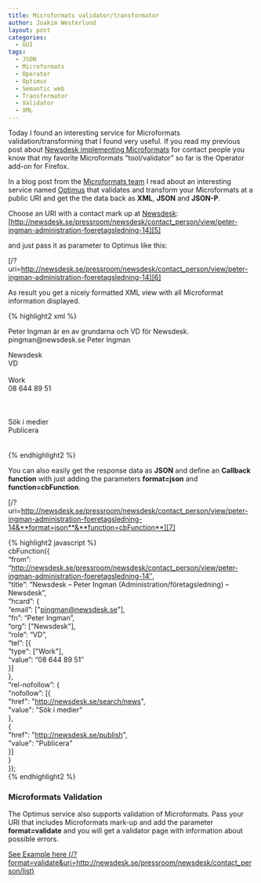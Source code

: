 ```yaml
---
title: Microformats validator/transformator
author: Joakim Westerlund
layout: post
categories:
  - GUI
tags:
  - JSON
  - Microformats
  - Operator
  - Optimus
  - Semantic web
  - Transformator
  - Validator
  - XML
---
```

Today I found an interesting service for Microformats validation/transforming that I found very useful. If you read my previous post about [Newsdesk implementing Microformats][1] for contact people you know that my favorite Microformats “tool/validator” so far is the Operator add-on for Firefox.

In a blog post from the [Microformats team][2] I read about an interesting service named [Optimus][3] that validates and transform your Microformats at a public URI and get the the data back as **XML**, **JSON** and **JSON-P**.

Choose an URI with a contact mark up at [Newsdesk][4]:  
[http://newsdesk.se/pressroom/newsdesk/contact_person/view/peter-ingman-administration-foeretagsledning-14][5]

and just pass it as parameter to Optimus like this:

[/?uri=http://newsdesk.se/pressroom/newsdesk/contact_person/view/peter-ingman-administration-foeretagsledning-14][6]

As result you get a nicely formatted XML view with all Microformat information displayed.

{% highlight2 xml %}  
<?xml version="1.0" encoding="UTF-8"?>

  
<microformats from="http://newsdesk.se/pressroom/newsdesk/contact_person/view/peter-ingman-administration-foeretagsledning-14" title="Newsdesk - Peter Ingman (Administration/företagsledning) - Newsdesk">  
<description>Peter Ingman är en av grundarna och VD för Newsdesk.</description>  
<hcard>  
<email>pingman@newsdesk.se</email>  
<fn>
  Peter Ingman
</fn>

  
<org>Newsdesk</org>  
<role>VD</role>  
<tel>  
<type>Work</type>  
<value>08 644 89 51</value>  
</tel>  
</hcard>  
<rel-nofollow>  
<nofollow href="http://newsdesk.se/search/news">Sök i medier</nofollow>  
<nofollow href="http://newsdesk.se/publish">Publicera</nofollow>  
</rel-nofollow>  
</microformats>  
{% endhighlight2 %}

You can also easily get the response data as **JSON** and define an **Callback function** with just adding the parameters **format=json** and **function=cbFunction**.

[/?uri=http://newsdesk.se/pressroom/newsdesk/contact_person/view/peter-ingman-administration-foeretagsledning-14&**format=json**&**function=cbFunction**][7]

{% highlight2 javascript %}  
cbFunction({  
“from”: “http://newsdesk.se/pressroom/newsdesk/contact_person/view/peter-ingman-administration-foeretagsledning-14″,  
“title”: “Newsdesk – Peter Ingman (Administration/företagsledning) – Newsdesk”,  
“hcard”: {  
“email”: ["pingman@newsdesk.se"],  
“fn”: “Peter Ingman”,  
“org”: ["Newsdesk"],  
“role”: “VD”,  
“tel”: [{  
"type": ["Work"],  
“value”: “08 644 89 51″  
}]  
},  
“rel-nofollow”: {  
“nofollow”: [{  
"href": "http://newsdesk.se/search/news",  
"value": "Sök i medier"  
},  
{  
"href": "http://newsdesk.se/publish",  
"value": "Publicera"  
}]  
}  
});  
{% endhighlight2 %}

### Microformats Validation

The Optimus service also supports validation of Microformats. Pass your URI that includes Microformats mark-up and add the parameter **format=validate** and you will get a validator page with information about possible errors.

[See Example here (/?format=validate&uri=http://newsdesk.se/pressroom/newsdesk/contact_person/list)][8]

 [1]: /2009/05/26/microformats-hcard-and-rich-snippets-get-started/ "Microformats hCard and Rich Snippets"
 [2]: http://microformats.org/blog/2009/05/27/placemaker-optimus-validator/
 [3]: http://microformatique.com/optimus/ "Optimus Transformator and Validator"
 [4]: http://www.newsdesk.se
 [5]: http://newsdesk.se/pressroom/newsdesk/contact_person/view/peter-ingman-administration-foeretagsledning-14 "Peter Ingman Newsdesk"
 [6]: http://microformatique.com/optimus/?uri=http://newsdesk.se/pressroom/newsdesk/contact_person/view/peter-ingman-administration-foeretagsledning-14 "Peter Ingman XML view of Microformats"
 [7]: http://microformatique.com/optimus/?uri=http://newsdesk.se/pressroom/newsdesk/contact_person/view/peter-ingman-administration-foeretagsledning-14&format=json&function=cbFunction "Peter Ingman JSON view of Microformats"
 [8]: http://microformatique.com/optimus/?format=validate&uri=http://newsdesk.se/pressroom/newsdesk/contact_person/list